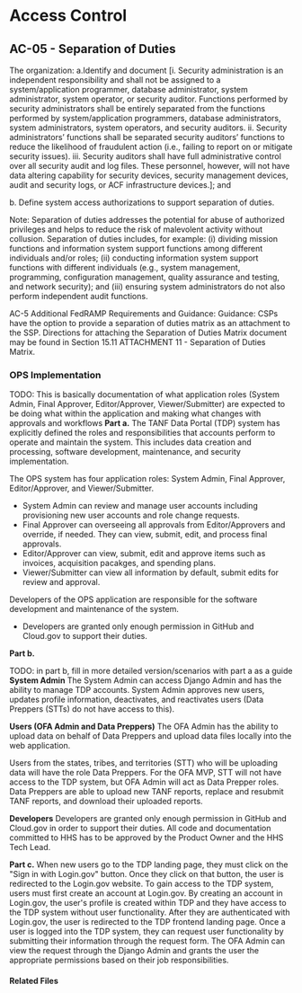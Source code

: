 # Access Control
## AC-05 - Separation of Duties

The organization:
a.Identify and document 
[i. Security administration is an independent responsibility and shall not be assigned to a system/application programmer, database administrator, system administrator, system operator, or security auditor. Functions performed by security administrators shall be
entirely separated from the functions performed by system/application programmers, database administrators, system administrators, system operators, and security auditors.
ii. Security administrators’ functions shall be separated security auditors’ functions to reduce the likelihood of fraudulent action (i.e., failing to report on or mitigate security issues).
iii. Security auditors shall have full administrative control over all security audit and log files. These personnel, however, will not have data altering capability for security devices, security management devices, audit and security logs, or ACF infrastructure devices.]; and

b. Define system access authorizations to support separation of duties.

Note: Separation of duties addresses the potential for abuse of authorized privileges and helps to reduce the risk of malevolent activity without collusion. Separation of duties includes, for example: (i) dividing mission functions and information system support functions among different individuals and/or roles; (ii) conducting information system support functions with different individuals (e.g., system management, programming, configuration management, quality assurance and testing, and network security); and (iii) ensuring system administrators do not also perform independent audit functions.

AC-5 Additional FedRAMP Requirements and Guidance:  Guidance: CSPs have the option to provide a separation of duties matrix as an attachment to the SSP.  Directions for attaching the Separation of Duties Matrix document may be found in Section 15.11 ATTACHMENT 11 - Separation of Duties Matrix.

### OPS Implementation

TODO: This is basically documentation of what application roles (System Admin, Final Approver, Editor/Approver, Viewer/Submitter) are expected to be doing what within the application and making what changes with approvals and workflows
**Part a.**
The TANF Data Portal (TDP) system has explicitly defined the roles and responsibilities that accounts perform to operate and maintain the system. This includes data creation and processing, software development, maintenance, and security implementation.

The OPS system has four application roles: System Admin, Final Approver, Editor/Approver, and Viewer/Submitter.
  * System Admin can review and manage user accounts including provisioning new user accounts and role change requests.
  * Final Approver can overseeing all approvals from Editor/Approvers and override, if needed. They can view, submit, edit, and process final approvals.
  * Editor/Approver can view, submit, edit and approve items such as invoices, acquisition pacakges, and spending plans.
  * Viewer/Submitter can view all information by default, submit edits for review and approval.

Developers of the OPS application are responsible for the software development and maintenance of the system.
  * Developers are granted only enough permission in GitHub and Cloud.gov to support their duties.

**Part b.**

TODO: in part b, fill in more detailed version/scenarios with part a as a guide
**System Admin**
The System Admin can access Django Admin and has the ability to manage TDP accounts.  System Admin approves new users, updates profile information, deactivates, and reactivates users (Data Preppers (STTs) do not have access to this).

**Users (OFA Admin and Data Preppers)**
The OFA Admin has the ability to upload data on behalf of Data Preppers and upload data files locally into the web application.

Users from the states, tribes, and territories (STT) who will be uploading data will have the role Data Preppers.  For the OFA MVP, STT will not have access to the TDP system, but OFA Admin will act as Data Prepper roles. Data Preppers are able to upload new TANF reports, replace and resubmit TANF reports, and download their uploaded reports.

**Developers**
Developers are granted only enough permission in GitHub and Cloud.gov in order to support their duties.  All code and documentation committed to HHS has to be approved by the Product Owner and the HHS Tech Lead.


**Part c.**
When new users go to the TDP landing page, they must click on the "Sign in with Login.gov" button.  Once they click on that button, the user is redirected to the Login.gov website.  To gain access to the TDP system, users must first create an account at Login.gov.  By creating an account in Login.gov, the user's profile is created within TDP and they have access to the TDP system without user functionality.  After they are authenticated with Login.gov, the user is redirected to the TDP frontend landing page.  Once a user is logged into the TDP system, they can request user functionality by submitting their information through the request form.  The OFA Admin can view the request through the Django Admin and grants the user the appropriate permissions based on their job responsibilities.


#### Related Files
